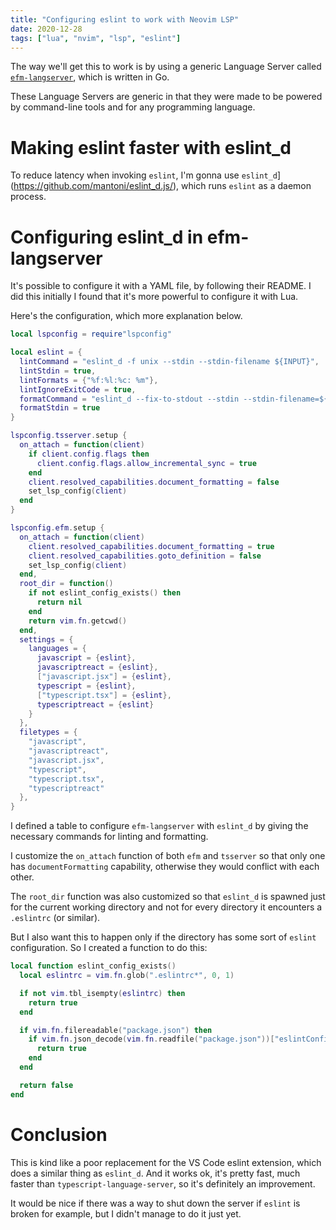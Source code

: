 ```yaml
---
title: "Configuring eslint to work with Neovim LSP"
date: 2020-12-28
tags: ["lua", "nvim", "lsp", "eslint"]
---
```


The way we'll get this to work is by using a generic Language Server called
[`efm-langserver`](https://github.com/mattn/efm-langserver), which is written in
Go.

These Language Servers are generic in that they were made to be powered by
command-line tools and for any programming language.

# Making eslint faster with eslint_d

To reduce latency when invoking `eslint`, I'm gonna use
`eslint_d`](https://github.com/mantoni/eslint_d.js/), which runs `eslint` as a
daemon process.

# Configuring eslint_d in efm-langserver

It's possible to configure it with a YAML file, by following their README. I did
this initially I found that it's more powerful to configure it with Lua.

Here's the configuration, which more explanation below.

```lua
local lspconfig = require"lspconfig"

local eslint = {
  lintCommand = "eslint_d -f unix --stdin --stdin-filename ${INPUT}",
  lintStdin = true,
  lintFormats = {"%f:%l:%c: %m"},
  lintIgnoreExitCode = true,
  formatCommand = "eslint_d --fix-to-stdout --stdin --stdin-filename=${INPUT}",
  formatStdin = true
}

lspconfig.tsserver.setup {
  on_attach = function(client)
    if client.config.flags then
      client.config.flags.allow_incremental_sync = true
    end
    client.resolved_capabilities.document_formatting = false
    set_lsp_config(client)
  end
}

lspconfig.efm.setup {
  on_attach = function(client)
    client.resolved_capabilities.document_formatting = true
    client.resolved_capabilities.goto_definition = false
    set_lsp_config(client)
  end,
  root_dir = function()
    if not eslint_config_exists() then
      return nil
    end
    return vim.fn.getcwd()
  end,
  settings = {
    languages = {
      javascript = {eslint},
      javascriptreact = {eslint},
      ["javascript.jsx"] = {eslint},
      typescript = {eslint},
      ["typescript.tsx"] = {eslint},
      typescriptreact = {eslint}
    }
  },
  filetypes = {
    "javascript",
    "javascriptreact",
    "javascript.jsx",
    "typescript",
    "typescript.tsx",
    "typescriptreact"
  },
}
```

I defined a table to configure `efm-langserver` with `eslint_d` by giving the
necessary commands for linting and formatting.

I customize the `on_attach` function of both `efm` and `tsserver` so that only
one has `documentFormatting` capability, otherwise they would conflict with each
other.

The `root_dir` function was also customized so that `eslint_d` is spawned just
for the current working directory and not for every directory it encounters a
`.eslintrc` (or similar).

But I also want this to happen only if the directory has some sort of `eslint`
configuration. So I created a function to do this:

```lua
local function eslint_config_exists()
  local eslintrc = vim.fn.glob(".eslintrc*", 0, 1)

  if not vim.tbl_isempty(eslintrc) then
    return true
  end

  if vim.fn.filereadable("package.json") then
    if vim.fn.json_decode(vim.fn.readfile("package.json"))["eslintConfig"] then
      return true
    end
  end

  return false
end
```

# Conclusion

This is kind like a poor replacement for the VS Code eslint extension, which
does a similar thing as `eslint_d`. And it works ok, it's pretty fast, much
faster than `typescript-language-server`, so it's definitely an improvement.

It would be nice if there was a way to shut down the server if `eslint` is
broken for example, but I didn't manage to do it just yet.
